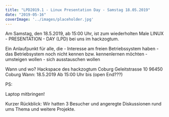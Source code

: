 ```yaml
---
title: "LPD2019.1 - Linux Presentation Day - Samstag 18.05.2019"
date: "2019-05-16"
coverImage: '../images/placeholder.jpg'
---
```


Am Samstag, den 18.5.2019, ab 15:00 Uhr, ist zum wiederholten Male LINUX - PRESENTATION - DAY (LPD) bei uns im hackzogtum.

Ein Anlaufpunkt für alle, die - Interesse am freien Betriebssystem haben - das Betriebsystem noch nicht kennen bzw. kennenlernen möchten - umsteigen wollen - sich ausstauschen wollen

Wann und wo? Hackspace des hackzogtum Coburg Geleitstrasse 10 96450 Coburg Wann: 18.5.2019 Ab 15:00 Uhr bis (open End???)

PS:

Laptop mitbringen!

Kurzer Rückblick: Wir hatten 3 Besucher und angeregte Diskussionen rund ums Thema und weitere Projekte.
